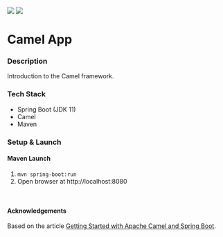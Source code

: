 ![](https://github.com/Lylio/image-repo/blob/master/logos/spring-boot.png?raw=true)
![](https://github.com/Lylio/image-repo/blob/master/logos/camel.png?raw=true)

# Camel App

### Description

Introduction to the Camel framework.

### Tech Stack
- Spring Boot (JDK 11)
- Camel
- Maven

### Setup & Launch

#### Maven Launch
1. `mvn spring-boot:run`
2. Open browser at http://localhost:8080

<br/>

#### Acknowledgements
Based on the article [Getting Started with Apache Camel and Spring Boot](https://reflectoring.io/spring-camel/).
